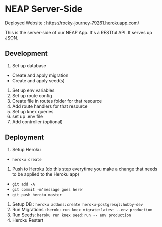 # NEAP Server-Side

Deployed Website : https://rocky-journey-79261.herokuapp.com/

This is the server-side of our NEAP App. It's a RESTful API. It serves up JSON.

## Development

1. Set up database
  - Create and apply migration
  - Create and apply seed(s)
1. Set up env variables
1. Set up route config
1. Create file in routes folder for that resource
1. Add route handlers for that resource
1. Set up knex queries
1. set up .env file
1. Add controller (optional)


## Deployment

1. Setup Heroku
  - `heroku create`
1. Push to Heroku (do this step everytime you make a change that needs to be applied to the Heroku app)
  - `git add -A`
  - `git commit -m'message goes here'`
  - `git push heroku master`
1. Setup DB : `heroku addons:create heroku-postgresql:hobby-dev`
1. Run Migrations : `heroku run knex migrate:latest --env production`
1. Run Seeds: `heroku run knex seed:run -- env production`
1. Heroku Restart

